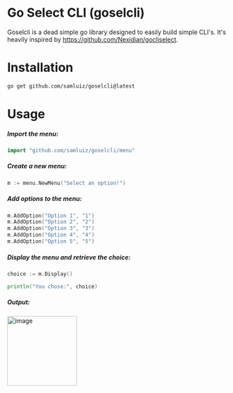 # Go Select CLI (goselcli)

Goselcli is a dead simple go library designed to easily build simple CLI's. It's heavily inspired by https://github.com/Nexidian/gocliselect.

# Installation

```bash
go get github.com/samluiz/goselcli@latest
```

# Usage

##### Import the menu:
```go
import "github.com/samluiz/goselcli/menu"
```

##### Create a new menu:
```go
m := menu.NewMenu("Select an option!")
```

##### Add options to the menu:
```go
m.AddOption("Option 1", "1")
m.AddOption("Option 2", "2")
m.AddOption("Option 3", "3")
m.AddOption("Option 4", "4")
m.AddOption("Option 5", "5")
```

##### Display the menu and retrieve the choice:
```go
choice := m.Display()

println("You chose:", choice)
```

##### Output:
<img width="160" alt="image" src="https://github.com/samluiz/goselcli/assets/97702597/c6f94cf9-d4e9-44cd-b930-c3b7efdc584c">


